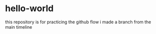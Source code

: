 # hello-world
this repository is for practicing the github flow
i made a branch from the main timeline
